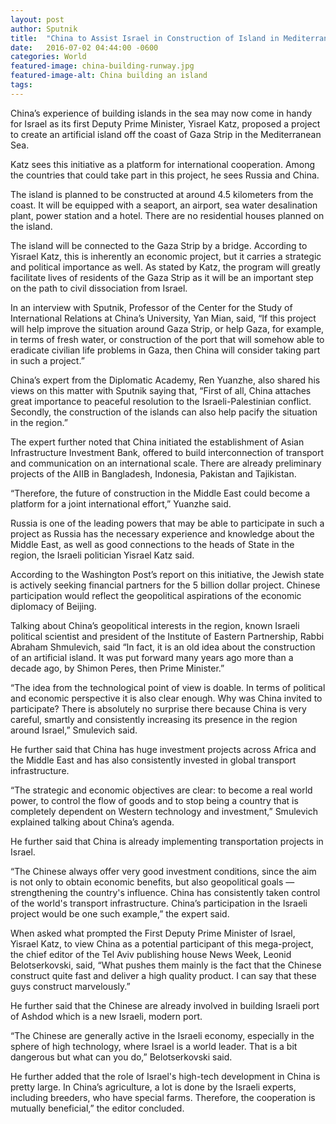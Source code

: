 ```yaml
---
layout: post
author: Sputnik
title:  "China to Assist Israel in Construction of Island in Mediterranean Sea"
date:   2016-07-02 04:44:00 -0600
categories: World
featured-image: china-building-runway.jpg
featured-image-alt: China building an island
tags: 
---
```

China’s experience of building islands in the sea may now come in handy for Israel as its first Deputy Prime Minister, Yisrael Katz, proposed a project to create an artificial island off the coast of Gaza Strip in the Mediterranean Sea.

Katz sees this initiative as a platform for international cooperation. Among the countries that could take part in this project, he sees Russia and China.

The island is planned to be constructed at around 4.5 kilometers from the coast. It will be equipped with a seaport, an airport, sea water desalination plant, power station and a hotel.  There are no residential houses planned on the island.

The island will be connected to the Gaza Strip by a bridge. According to Yisrael Katz, this is inherently an economic project, but it carries a strategic and political importance as well. As stated by Katz, the program will greatly facilitate lives of residents of the Gaza Strip as it will be an important step on the path to civil dissociation from Israel.

In an interview with Sputnik, Professor of the Center for the Study of International Relations at China’s University, Yan Mian, said, “If this project will help improve the situation around Gaza Strip, or help Gaza, for example, in terms of fresh water, or construction of the port that will somehow able to eradicate civilian life problems in Gaza, then China will consider taking part in such a project.”

China’s expert from the Diplomatic Academy, Ren Yuanzhe, also shared his views on this matter with Sputnik saying that, “First of all, China attaches great importance to peaceful resolution to the Israeli-Palestinian conflict. Secondly, the construction of the islands can also help pacify the situation in the region.”

The expert further noted that China initiated the establishment of Asian Infrastructure Investment Bank, offered to build interconnection of transport and communication on an international scale. There are already preliminary projects of the AIIB in Bangladesh, Indonesia, Pakistan and Tajikistan.

“Therefore, the future of construction in the Middle East could become a platform for a joint international effort,” Yuanzhe said.

Russia is one of the leading powers that may be able to participate in such a project as Russia has the necessary experience and knowledge about the Middle East, as well as good connections to the heads of State in the region, the Israeli politician Yisrael Katz said.

According to the Washington Post’s report on this initiative, the Jewish state is actively seeking financial partners for the 5 billion dollar project. Chinese participation would reflect the geopolitical aspirations of the economic diplomacy of Beijing.

Talking about China’s geopolitical interests in the region, known Israeli political scientist and president of the Institute of Eastern Partnership, Rabbi Abraham Shmulevich, said “In fact, it is an old idea about the construction of an artificial island. It was put forward many years ago more than a decade ago, by Shimon Peres, then Prime Minister.”

“The idea from the technological point of view is doable. In terms of political and economic perspective it is also clear enough. Why was China invited to participate? There is absolutely no surprise there because China is very careful, smartly and consistently increasing its presence in the region around Israel,” Smulevich said.

He further said that China has huge investment projects across Africa and the Middle East and has also consistently invested in global transport infrastructure.

“The strategic and economic objectives are clear: to become a real world power, to control the flow of goods and to stop being a country that is completely dependent on Western technology and investment,” Smulevich explained talking about China’s agenda.

He further said that China is already implementing transportation projects in Israel.

“The Chinese always offer very good investment conditions, since the aim is not only to obtain economic benefits, but also geopolitical goals — strengthening the country's influence. China has consistently taken control of the world's transport infrastructure. China’s participation in the Israeli project would be one such example,” the expert said.

When asked what prompted the First Deputy Prime Minister of Israel, Yisrael Katz, to view China as a potential participant of this mega-project, the chief editor of the Tel Aviv publishing house News Week, Leonid Belotserkovski, said, “What pushes them mainly is the fact that the Chinese construct quite fast and deliver a high quality product. I can say that these guys construct marvelously.”

He further said that the Chinese are already involved in building Israeli port of Ashdod which is a new Israeli, modern port.

“The Chinese are generally active in the Israeli economy, especially in the sphere of high technology, where Israel is a world leader. That is a bit dangerous but what can you do,” Belotserkovski said.

He further added that the role of Israel's high-tech development in China is pretty large. In China’s agriculture, a lot is done by the Israeli experts, including breeders, who have special farms. Therefore, the cooperation is mutually beneficial,” the editor concluded.

